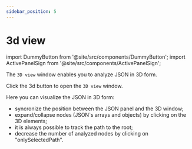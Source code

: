 ```yaml
---
sidebar_position: 5
---
```


# 3d view

import DummyButton from '@site/src/components/DummyButton';
import ActivePanelSign from '@site/src/components/ActivePanelSign';

The `3D view` window enables you to analyze JSON in 3D form.

Click the <DummyButton>3d</DummyButton> button to open the `3D view` window.

<ActivePanelSign/>

Here you can visualize the JSON in 3D form:

- syncronize the position between the JSON panel and the 3D window;
- expand/collapse nodes (JSON`s arrays and objects) by clicking on the 3D elements;
- it is always possible to track the path to the root;
- decrease the number of analyzed nodes by clicking on "onlySelectedPath".